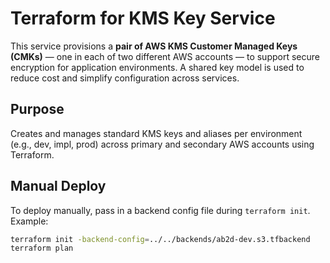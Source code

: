 
# Terraform for KMS Key Service

This service provisions a **pair of AWS KMS Customer Managed Keys (CMKs)** — one in each of two different AWS accounts — to support secure encryption for application environments. A shared key model is used to reduce cost and simplify configuration across services.

## Purpose

Creates and manages standard KMS keys and aliases per environment (e.g., dev, impl, prod) across primary and secondary AWS accounts using Terraform.

## Manual Deploy

To deploy manually, pass in a backend config file during `terraform init`. Example:

```bash
terraform init -backend-config=../../backends/ab2d-dev.s3.tfbackend
terraform plan
```
